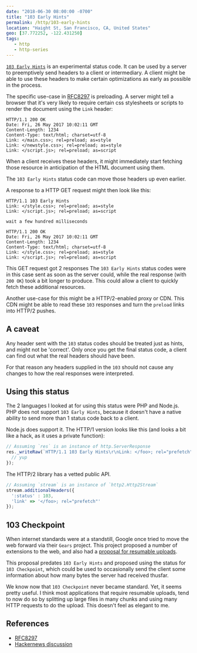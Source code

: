 ```yaml
---
date: "2018-06-30 08:00:00 -0700"
title: "103 Early Hints"
permalink: /http/103-early-hints
location: "Haight St, San Francisco, CA, United States"
geo: [37.772252, -122.431250]
tags:
   - http
   - http-series
---
```


[`103 Early Hints`][1] is an experimental status code. It can be used by a
server to preemptively send headers to a client or intermediary. A client
might be able to use these headers to make certain optimizations as early
as possible in the process.

The specific use-case in [RFC8297][2] is preloading. A server might tell a
browser that it's very likely to require certain css stylesheets or scripts
to render the document using the `Link` header:

```http
HTTP/1.1 200 OK
Date: Fri, 26 May 2017 10:02:11 GMT
Content-Length: 1234
Content-Type: text/html; charset=utf-8
Link: </main.css>; rel=preload; as=style
Link: </newstyle.css>; rel=preload; as=style
Link: </script.js>; rel=preload; as=script
```

When a client receives these headers, it might immediately start fetching
those resource in anticipation of the HTML document using them.

The `103 Early Hints` status code can move those headers up even earlier.

A response to a HTTP GET request might then look like this:

```http
HTTP/1.1 103 Early Hints
Link: </style.css>; rel=preload; as=style
Link: </script.js>; rel=preload; as=script
```

```
wait a few hundred milliseconds
```

```http
HTTP/1.1 200 OK
Date: Fri, 26 May 2017 10:02:11 GMT
Content-Length: 1234
Content-Type: text/html; charset=utf-8
Link: </style.css>; rel=preload; as=style
Link: </script.js>; rel=preload; as=script
```

This GET request got 2 responses The `103 Early Hints` status codes
were in this case sent as soon as the server could, while the real response
(with `200 OK`) took a bit longer to produce. This could allow a client to
quickly fetch these additional resources.

Another use-case for this might be a HTTP/2-enabled proxy or CDN. This CDN
might be able to read these `103` responses and turn the `preload` links into
HTTP/2 pushes.

A caveat
--------

Any header sent with the `103` status codes should be treated just as hints,
and might not be 'correct'. Only once you get the final status code, a client
can find out what the real headers should have been.

For that reason any headers supplied in the `103` should not cause any changes
to how the real responses were interpreted.


Using this status
-----------------

The 2 languages I looked at for using this status were PHP and Node.js. PHP
does not support `103 Early Hints`, because it doesn't have a native ability
to send more than 1 status code back to a client.

Node.js does support it. The HTTP/1 version looks like this (and looks a bit
like a hack, as it uses a private function):

```js
// Assuming `res` is an instance of http.ServerResponse
res._writeRaw(`HTTP/1.1 103 Early Hints\r\nLink: </foo>; rel="prefetch"\r\n\r\n`, 'ascii', (err, result) => {
  // yup
});
```

The HTTP/2 library has a vetted public API.

```js
// Assuming `stream` is an instance of `http2.Http2Stream`
stream.additionalHeaders({
  ':status' : 103,
  'link' => '</foo>; rel="prefetch"'
});
```

103 Checkpoint
--------------

When internet standards were at a standstill, Google once tried to move the
web forward via their `Gears` project. This project proposed a number of
extensions to the web, and also had a [proposal for resumable uploads][4].

This proposal predates `103 Early Hints` and proposed using the status for
`103 Checkpoint`, which could be used to occasionally send the client some
information about how many bytes the server had received thusfar.

We know now that `103 Checkpoint` never became standard. Yet, it seems pretty
useful. I think most applications that require resumable uploads, tend to now
do so by splitting up large files in many chunks and using many HTTP requests
to do the upload. This doesn't feel as elegant to me.


References
----------

* [RFC8297][2]
* [Hackernews discussion][3]

[1]: https://tools.ietf.org/html/rfc8297#section-2 "103 Early Hints"
[2]: https://tools.ietf.org/html/rfc8297 "An HTTP Status Code for Indicating Hints"
[3]: https://news.ycombinator.com/item?id=15590049
[4]: https://web.archive.org/web/20151013212135/http://code.google.com/p/gears/wiki/ResumableHttpRequestsProposal
